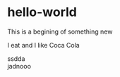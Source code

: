 
# hello-world
This is a begining of something new
 
 I eat  and I like Coca Cola 
 
ssdda  
jadnooo
